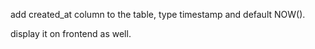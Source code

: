 add created_at column to the table, type timestamp and default NOW().

display it on frontend as well.
